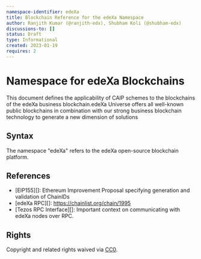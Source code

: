 ```yaml
---
namespace-identifier: edeXa
title: Blockchain Reference for the edeXa Namespace
author: Ranjith Kumar (@ranjith-edx), Shubham Koli (@shubham-edx)
discussions-to: []
status: Draft
type: Informational
created: 2023-01-19
requires: 2
---
```


# Namespace for edeXa Blockchains

This document defines the applicability of CAIP schemes to the blockchains of
the edeXa business blockchain.edeXa Universe offers all well-known public blockchains in combination with our strong business blockchain technology to generate a new dimension of solutions

## Syntax

The namespace "edeXa" refers to the edeXa open-source blockchain platform.

## References

- [EIP155][]: Ethereum Improvement Proposal specifying generation and validation of ChainIDs
- [edeXa RPC][]: https://chainlist.org/chain/1995
- [Tezos RPC Interface][]: Important context on communicating with edeXa nodes over RPC.

[CAIP-2]: https://github.com/ChainAgnostic/CAIPs/blob/master/CAIPs/caip-2.md


## Rights

Copyright and related rights waived via [CC0](https://creativecommons.org/publicdomain/zero/1.0/).
